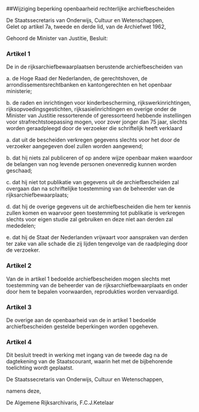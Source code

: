 <meta http-equiv='Content-Type' content='text/html; charset=utf-8' />

##Wijziging beperking openbaarheid rechterlijke archiefbescheiden

De Staatssecretaris van Onderwijs, Cultuur en Wetenschappen,  
Gelet op artikel 7a, tweede en derde lid, van de Archiefwet 1962,

Gehoord de Minister van Justitie,
Besluit:    

### Artikel  1  

De in de rijksarchiefbewaarplaatsen berustende archiefbescheiden van 

a. de Hoge Raad der Nederlanden, de gerechtshoven, de arrondissementsrechtbanken en kantongerechten en het openbaar ministerie;  

b. de raden en inrichtingen voor kinderbescherming, rijkswerkinrichtingen, rijksopvoedingsgestichten, rijksasielinrichtingen en overige onder de Minister van Justitie ressorterende of geressorteerd hebbende instellingen voor strafrechtstoepassing mogen, voor zover jonger dan 75 jaar, slechts worden geraadpleegd door de verzoeker die schriftelijk heeft verklaard 

a. dat uit de bescheiden verkregen gegevens slechts voor het door de verzoeker aangegeven doel zullen worden aangewend;  

b. dat hij niets zal publiceren of op andere wijze openbaar maken waardoor de belangen van nog levende personen onevenredig kunnen worden geschaad;  

c. dat hij niet tot publikatie van gegevens uit de archiefbescheiden zal overgaan dan na schriftelijke toestemming van de beheerder van de rijksarchiefbewaarplaats;  

d. dat hij de overige gegevens uit de archiefbescheiden die hem ter kennis zullen komen en waarvoor geen toestemming tot publikatie is verkregen slechts voor eigen studie zal gebruiken en deze niet aan derden zal mededelen;  

e. dat hij de Staat der Nederlanden vrijwaart voor aanspraken van derden ter zake van alle schade die zij lijden tengevolge van de raadpleging door de verzoeker.      

### Artikel  2  

Van de in artikel 1 bedoelde archiefbescheiden mogen slechts met toestemming van de beheerder van de rijksarchiefbewaarplaats en onder door hem te bepalen voorwaarden, reprodukties worden vervaardigd.  

### Artikel  3  

De overige aan de openbaarheid van de in artikel 1 bedoelde archiefbescheiden gestelde beperkingen worden opgeheven.  

### Artikel  4  

Dit besluit treedt in werking met ingang van de tweede dag na de dagtekening van de Staatscourant, waarin het met de bijbehorende toelichting wordt geplaatst.  

De 
Staatssecretaris van Onderwijs, Cultuur en Wetenschappen, 

namens deze, 

De 
Algemene Rijksarchivaris, 
F.C.J.Ketelaar    
